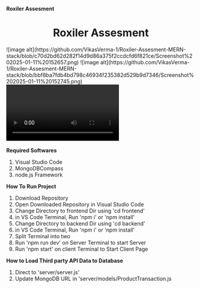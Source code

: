 **Roxiler Assesment**
<h1 align="center"> Roxiler Assesment</h1>
![image alt](https://github.com/VikasVerma-1/Roxiler-Assesment-MERN-stack/blob/c70d2bd62d282f14d9d86a375f2ccdcfd6f821ce/Screenshot%202025-01-11%20152657.png)
![image alt](https://github.com/VikasVerma-1/Roxiler-Assesment-MERN-stack/blob/bbf8ba7fdb4bd798c46934f235382d529b9d7346/Screenshot%202025-01-11%20152745.png)
<video controls src="Roxiler Assesment Video-1.mp4" title="Title"></video>

**Required Softwares**
1. Visual Studio Code
2. MongoDBCompass
3. node.js Framework

**How To Run Project**
1. Download Repository
2. Open Downloaded Repository in Visual Studio Code
3. Change Directory to frontend Dir using 'cd frontend'
4. in VS Code Terminal, Run 'npm i' or 'npm install'
5. Change Directory to backend Dir using 'cd backend'
6. in VS Code Terminal, Run 'npm i' or 'npm install'
7. Split Terminal into two
8. Run 'npm run dev' on Server Terminal to start Server
9. Run 'npm start' on client Terminal to Start Client Page

**How to Load Third party API Data to Database**
1. Direct to 'server/server.js'
3. Update MongoDB URL in 'server/models/ProductTransaction.js
